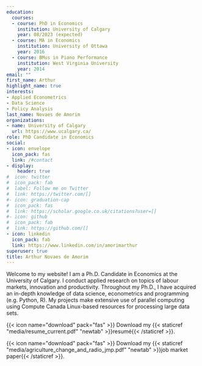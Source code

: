 ```yaml
---
education:
  courses:
  - course: PhD in Economics
    institution: University of Calgary
    year: 08/2023 (expected)
  - course: MA in Economics
    institution: University of Ottawa
    year: 2016
  - course: BMus in Piano Performance
    institution: West Virginia University
    year: 2014
email: ""
first_name: Arthur
highlight_name: true
interests:
- Applied Econometrics
- Data Science
- Policy Analysis
last_name: Novaes de Amorim
organizations:
- name: University of Calgary
  url: https://www.ucalgary.ca/
role: PhD Candidate in Economics
social:
- icon: envelope
  icon_pack: fas
  link: /#contact
- display:
    header: true
#  icon: twitter
#  icon_pack: fab
#  label: Follow me on Twitter
#  link: https://twitter.com/[]
#- icon: graduation-cap
#  icon_pack: fas
#  link: https://scholar.google.co.uk/citations?user=[]
#- icon: github
#  icon_pack: fab
#  link: https://github.com/[]
- icon: linkedin
  icon_pack: fab
  link: https://www.linkedin.com/in/amorimarthur
superuser: true
title: Arthur Novaes de Amorim
---
```


Welcome to my website!  I am a Ph.D. Candidate in Economics at the University of Calgary. I conduct applied research on topics of labour markets, innovation and productivity. Throughout my Ph.D., I have acquired an in-depth knowledge of data science, econometrics and programming (e.g. Python, R). My projects make extensive use of parallel computing using Compute Canada Linux-based resources for processing large data sets.

{{< icon name="download" pack="fas" >}} Download my {{< staticref "media/resume_current.pdf" "newtab" >}}resumé{{< /staticref >}}.

{{< icon name="download" pack="fas" >}} Download my {{< staticref "media/agriculture_change_and_radio_jmp.pdf" "newtab" >}}job market paper{{< /staticref >}}.

